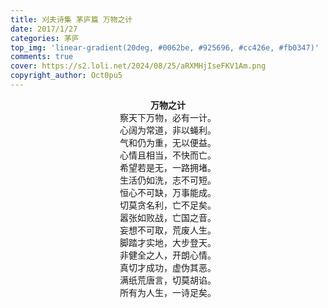 ```yaml
---
title: 刈夫诗集 茅庐篇 万物之计
date: 2017/1/27
categories: 茅庐
top_img: 'linear-gradient(20deg, #0062be, #925696, #cc426e, #fb0347)'
comments: true
cover: https://s2.loli.net/2024/08/25/aRXMHjIseFKV1Am.png
copyright_author: Oct0pu5
---
```


<center>
<b>万物之计</b><br>
察天下万物，必有一计。<br>
心阔为常道，非以蝇利。<br>
气和仍为重，无以便益。<br>
心情且相当，不快而亡。<br>
希望若是无，一路拥堵。<br>
生活仍如洗，志不可短。<br>
恒心不可缺，万事能成。<br>
切莫贪名利，亡不足矣。<br>
嚣张如败战，亡国之音。<br>
妄想不可取，荒废人生。<br>
脚踏才实地，大步登天。<br>
非健全之人，开朗心情。<br>
真切才成功，虚伪其恶。<br>
满纸荒唐言，切莫胡谄。<br>
所有为人生，一诗足矣。<br>
</center>